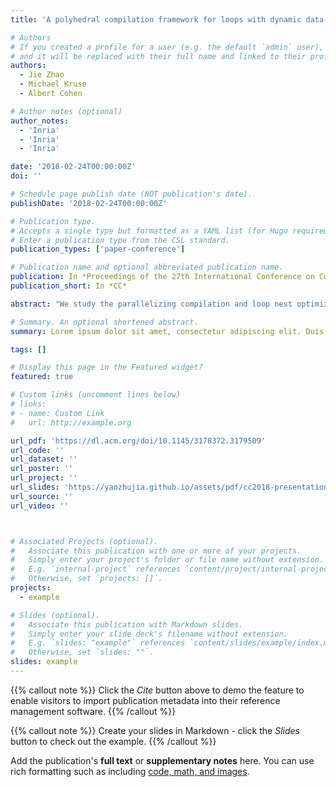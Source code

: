 ```yaml
---
title: 'A polyhedral compilation framework for loops with dynamic data-dependent bounds'

# Authors
# If you created a profile for a user (e.g. the default `admin` user), write the username (folder name) here
# and it will be replaced with their full name and linked to their profile.
authors:
  - Jie Zhao
  - Michael Kruse
  - Albert Cohen

# Author notes (optional)
author_notes:
  - 'Inria'
  - 'Inria'
  - 'Inria'

date: '2018-02-24T00:00:00Z'
doi: ''

# Schedule page publish date (NOT publication's date).
publishDate: '2018-02-24T00:00:00Z'

# Publication type.
# Accepts a single type but formatted as a YAML list (for Hugo requirements).
# Enter a publication type from the CSL standard.
publication_types: ['paper-conference']

# Publication name and optional abbreviated publication name.
publication: In *Proceedings of the 27th International Conference on Compiler Construction*
publication_short: In *CC*

abstract: "We study the parallelizing compilation and loop nest optimization of an important class of programs where counted loops have a dynamic data-dependent upper bound. Such loops are amenable to a wider set of transformations than general while loops with inductively defined termination conditions: for example, the substitution of closed forms for induction variables remains applicable, removing the loop-carried data dependences induced by termination conditions. We propose an automatic compilation approach to parallelize and optimize dynamic counted loops. Our approach relies on affine relations only, as implemented in state-of-the-art polyhedral libraries. Revisiting a state-of-the-art framework to parallelize arbitrary while loops, we introduce additional control dependences on data-dependent predicates. Our method goes beyond the state of the art in fully automating the process, specializing the code generation algorithm to the case of dynamic counted loops and avoiding the introduction of spurious loop-carried dependences. We conduct experiments on representative irregular computations, from dynamic programming, computer vision and finite element methods to sparse matrix linear algebra. We validate that the method is applicable to general affine transformations for locality optimization, vectorization and parallelization."

# Summary. An optional shortened abstract.
summary: Lorem ipsum dolor sit amet, consectetur adipiscing elit. Duis posuere tellus ac convallis placerat. Proin tincidunt magna sed ex sollicitudin condimentum.

tags: []

# Display this page in the Featured widget?
featured: true

# Custom links (uncomment lines below)
# links:
# - name: Custom Link
#   url: http://example.org

url_pdf: 'https://dl.acm.org/doi/10.1145/3178372.3179509'
url_code: ''
url_dataset: ''
url_poster: ''
url_project: ''
url_slides: 'https://yaozhujia.github.io/assets/pdf/cc2018-presentation.pdf'
url_source: ''
url_video: ''



# Associated Projects (optional).
#   Associate this publication with one or more of your projects.
#   Simply enter your project's folder or file name without extension.
#   E.g. `internal-project` references `content/project/internal-project/index.md`.
#   Otherwise, set `projects: []`.
projects:
  - example

# Slides (optional).
#   Associate this publication with Markdown slides.
#   Simply enter your slide deck's filename without extension.
#   E.g. `slides: "example"` references `content/slides/example/index.md`.
#   Otherwise, set `slides: ""`.
slides: example
---
```


{{% callout note %}}
Click the _Cite_ button above to demo the feature to enable visitors to import publication metadata into their reference management software.
{{% /callout %}}

{{% callout note %}}
Create your slides in Markdown - click the _Slides_ button to check out the example.
{{% /callout %}}

Add the publication's **full text** or **supplementary notes** here. You can use rich formatting such as including [code, math, and images](https://docs.hugoblox.com/content/writing-markdown-latex/).

